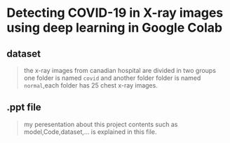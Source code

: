 # Detecting COVID-19 in X-ray images using deep learning in Google Colab







## dataset
> the x-ray images from canadian hospital are divided in two groups one folder is named `covid` and another folder folder is named `normal`,each folder has 25 chest x-ray images.

## .ppt file
> my peresentation about this project contents such as model,Code,dataset,... is explained in this file. 
